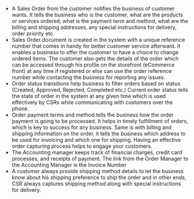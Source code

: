 - A Sales Order from the customer notifies the business of customer wants. It tells the business who is the customer, what are the products or services ordered, what is the payment term and method, what are the billing and shipping addresses, any special instructions for delivery, order priority etc.
- Sales Order document is created in the system with a unique reference number that comes in handy for better customer service afterward. It enables a business to offer the customer to have a choice to change ordered items. The customer also gets the details of the order which can be accessed through his profile on the storefront (eCommerce front) at any time if registered or else can use the order reference number while contacting the business for reporting any issues.
- Order status transitions help business to filter orders based on status (Created, Approved, Rejected, Completed etc.) Current order status tells the state of order in the system at any given time which is used effectively by CSRs while communicating with customers over the phone.
- Order payment terms and method tells the business how the order payment is going to be processed. It helps in timely fulfillment of orders, which is key to success for any business. Same is with billing and shipping information on the order, it tells the business which address to be used for invoicing and which one for shipping. Having an effective order capturing process helps to engage your customers.
- The Accounting manager keeps track of financial charges, credit card processes, and receipts of payment. The link from the Order Manager to the Accounting Manager is the Invoice Number
- A customer always provide shipping method details to let the business know about his shipping preference to ship the order and in other ends, CSR always captures shipping method along with special instructions for delivery.